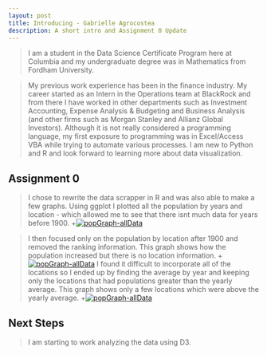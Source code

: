 ```yaml
---
layout: post
title: Introducing - Gabrielle Agrocostea
description: A short intro and Assignment 0 Update
---
```


>I am a student in the Data Science Certificate Program here at Columbia and my undergraduate degree was in Mathematics from Fordham University.

>My previous work experience has been in the finance industry. My career started as an Intern in the Operations team at BlackRock and from there I have worked in other departments such as Investment Accounting, Expense Analysis & Budgeting and Business Analysis (and other firms such as Morgan Stanley and Allianz Global Investors). Although it is not really considered a programming language, my first exposure to programming was in Excel/Access VBA while trying to automate various processes. I am new to Python and R and look forward to learning more about data visualization.

## Assignment 0 
>I chose to rewrite the data scrapper in R and was also able to make a few graphs.
Using ggplot I plotted all the population by years and location - which allowed me to see that there isnt much data for years before 1900. 
+[![popGraph-allData](http://Gabya06.github.io/edav/assets/popGraph-allData.png)](http://Gabya06.github.io/edav/assets/popGraph-allData.png)

>I then focused only on the population by location after 1900 and removed the ranking information. This graph shows how the population increased but there is no location information. 
+[![popGraph-allData](http://Gabya06.github.io/edav/assets/popGraph-reducedData.png)](http://Gabya06.github.io/edav/assets/popGraph-reducedData.png)
>I found it difficult to incorporate all of the locations so I ended up by finding the average by year and keeping only the locations that had populations greater than the yearly average. This graph shows only a few locations which were above the yearly average.
+[![popGraph-allData](http://Gabya06.github.io/edav/assets/popGraph-byCity.png)](http://Gabya06.github.io/edav/assets/popGraph-byCity.png)

## Next Steps
> I am starting to work analyzing the data using D3.
